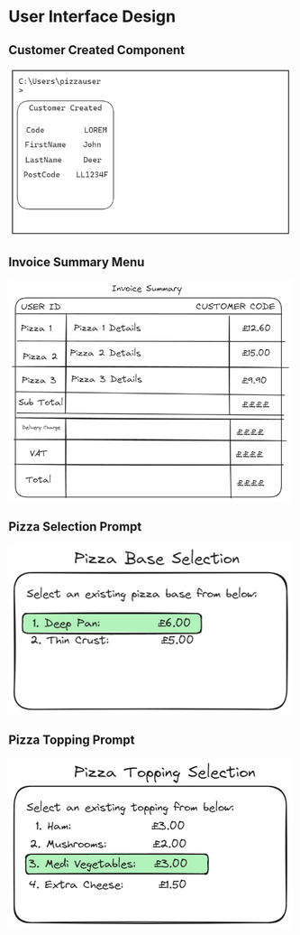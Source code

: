 # User Interface Design

## Customer Created Component

![Customer Created Component](imgs/customer-created-component.png)

## Invoice Summary Menu

![Invoice Summary](imgs/invoice-summary.png)

## Pizza Selection Prompt

![Pizza Base Selection](imgs/pizza-base-selection.png)

## Pizza Topping Prompt

![Pizza Topping Selection](imgs/pizza-topping-selection.png)
